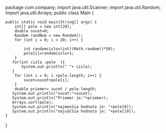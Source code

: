package com.company;
import java.util.Scanner;
import java.util.Random;
import java.util.Arrays;
public class Main {

    public static void main(String[] args) {
        int[] pole = new int[20];
        double sucet=0;
        Random randNum = new Random();
        for (int i = 0; i < 20; i++) {

            int randomcislo=(int)(Math.random()*50);
            pole[i]=randomcislo+1;
        }
       for(int cisla :pole  ){
           System.out.println(" "+ cisla);
       }
        for (int i = 0; i <pole.length; i++) {
            sucet=sucet+pole[i];
        }
        double priemer= sucet / pole.length;
       System.out.println("sucet:"+sucet);
       System.out.println("Priemer je:"+priemer);
       Arrays.sort(pole);
       System.out.println("najmenšia hodnota je: "+pole[0]);
       System.out.println("najväčšia hodnota je: "+pole[19]);
    }
}

